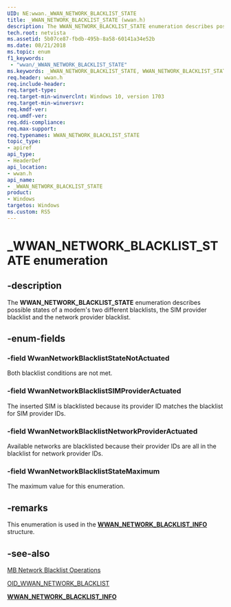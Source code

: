 ```yaml
---
UID: NE:wwan._WWAN_NETWORK_BLACKLIST_STATE
title: _WWAN_NETWORK_BLACKLIST_STATE (wwan.h)
description: The WWAN_NETWORK_BLACKLIST_STATE enumeration describes possible states of a modem's two different blacklists, the SIM provider blacklist and the network provider blacklist.
tech.root: netvista
ms.assetid: 5b07ce87-fbdb-495b-8a58-60141a34e52b
ms.date: 08/21/2018
ms.topic: enum
f1_keywords:
 - "wwan/_WWAN_NETWORK_BLACKLIST_STATE"
ms.keywords: _WWAN_NETWORK_BLACKLIST_STATE, WWAN_NETWORK_BLACKLIST_STATE, 
req.header: wwan.h
req.include-header:
req.target-type:
req.target-min-winverclnt: Windows 10, version 1703
req.target-min-winversvr:
req.kmdf-ver:
req.umdf-ver:
req.ddi-compliance:
req.max-support:
req.typenames: WWAN_NETWORK_BLACKLIST_STATE
topic_type: 
- apiref
api_type: 
- HeaderDef
api_location: 
- wwan.h
api_name: 
- _WWAN_NETWORK_BLACKLIST_STATE
product: 
- Windows
targetos: Windows
ms.custom: RS5
---
```


# _WWAN_NETWORK_BLACKLIST_STATE enumeration

## -description

The **WWAN_NETWORK_BLACKLIST_STATE** enumeration describes possible states of a modem's two different blacklists, the SIM provider blacklist and the network provider blacklist.

## -enum-fields

### -field WwanNetworkBlacklistStateNotActuated 

Both blacklist conditions are not met. 

### -field WwanNetworkBlacklistSIMProviderActuated 

The inserted SIM is blacklisted because its provider ID matches the blacklist for SIM provider IDs.

### -field WwanNetworkBlacklistNetworkProviderActuated 

Available networks are blacklisted because their provider IDs are all in the blacklist for network provider IDs.

### -field WwanNetworkBlacklistStateMaximum 

The maximum value for this enumeration.

## -remarks

This enumeration is used in the [**WWAN_NETWORK_BLACKLIST_INFO**](ns-wwan-_wwan_network_blacklist_info.md) structure.

## -see-also

[MB Network Blacklist Operations](https://docs.microsoft.com/windows-hardware/drivers/network/mb-network-blacklist-operations)

[OID_WWAN_NETWORK_BLACKLIST](https://docs.microsoft.com/windows-hardware/drivers/network/oid-wwan-network-blacklist.md)

[**WWAN_NETWORK_BLACKLIST_INFO**](ns-wwan-_wwan_network_blacklist_info.md)

